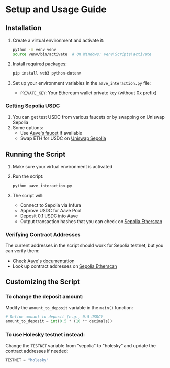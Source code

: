 # Setup and Usage Guide

## Installation

1. Create a virtual environment and activate it:
   ```bash
   python -m venv venv
   source venv/bin/activate  # On Windows: venv\Scripts\activate
   ```

2. Install required packages:
   ```bash
   pip install web3 python-dotenv
   ```

3. Set up your environment variables in the `aave_interaction.py` file:
   - `PRIVATE_KEY`: Your Ethereum wallet private key (without 0x prefix)

### Getting Sepolia USDC
1. You can get test USDC from various faucets or by swapping on Uniswap Sepolia
2. Some options:
   - Use [Aave's faucet](https://app.aave.com/faucet/) if available
   - Swap ETH for USDC on [Uniswap Sepolia](https://app.uniswap.org/)

## Running the Script

1. Make sure your virtual environment is activated
2. Run the script:
   ```bash
   python aave_interaction.py
   ```

3. The script will:
   - Connect to Sepolia via Infura
   - Approve USDC for Aave Pool
   - Deposit 0.1 USDC into Aave
   - Output transaction hashes that you can check on [Sepolia Etherscan](https://sepolia.etherscan.io/)



### Verifying Contract Addresses
The current addresses in the script should work for Sepolia testnet, but you can verify them:
- Check [Aave's documentation](https://docs.aave.com/developers/deployed-contracts/v3-testnet-addresses)
- Look up contract addresses on [Sepolia Etherscan](https://sepolia.etherscan.io/)

## Customizing the Script

### To change the deposit amount:
Modify the `amount_to_deposit` variable in the `main()` function:
```python
# Define amount to deposit (e.g., 0.5 USDC)
amount_to_deposit = int(0.5 * (10 ** decimals))
```

### To use Holesky testnet instead:
Change the `TESTNET` variable from "sepolia" to "holesky" and update the contract addresses if needed:
```python
TESTNET = "holesky"
```
